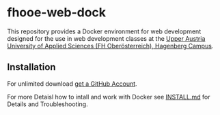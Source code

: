 # fhooe-web-dock

This repository provides a Docker environment for web development designed for the use in web development classes at the [Upper Austria University of Applied Sciences (FH Oberösterreich), Hagenberg Campus](https://www.fh-ooe.at/en/hagenberg-campus/).

## Installation

For unlimited download [get a GitHub Account](https://github.com/signup?source=login). 

For more Detaisl how to intall and work with Docker see [INSTALL.md](https://github.com/Digital-Media/fhooe-web-dock/blob/main/INSTALL.md) for Details and Troubleshooting.
